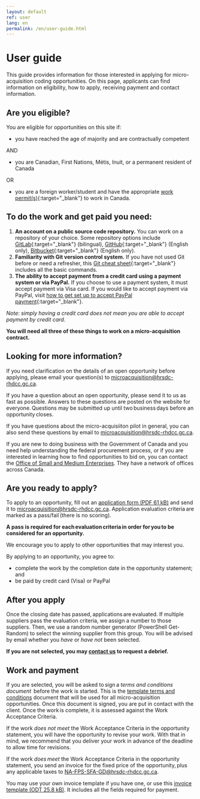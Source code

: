 ```yaml
---
layout: default
ref: user
lang: en
permalink: /en/user-guide.html
---
```

# User guide

This guide provides information for those interested in applying for micro-acquisition coding opportunities.
On this page, applicants can find information on eligibility, how to apply, receiving payment and contact information.

## Are you eligible?

You are eligible for opportunities on this site if:

- you have reached the age of majority and are contractually competent
  
AND

- you are Canadian, First Nations, Métis, Inuit, or a permanent resident of Canada

OR

- you are a foreign worker/student and have the appropriate [work permit(s)](https://www.canada.ca/en/immigration-refugees-citizenship/services/work-canada/permit.html){:target="_blank"} to work in Canada.

<!--markdownlint-disable MD026-->
## To do the work and get paid you need:
<!--markdownlint-enable MD026-->

1. __An account on a public source code repository.__
  You can work on a repository of your choice.
  Some repository options include [GitLab](https://gitlab.com/){:target="_blank"} (bilingual), [GitHub](https://github.com/){:target="_blank"} (English only), [Bitbucket](https://bitbucket.org/){:target="_blank"} (English only).
1. __Familiarity with Git version control system.__
  If you have not used Git before or need a refresher, this [Git cheat sheet](https://training.github.com/downloads/github-git-cheat-sheet){:target="_blank"} includes all the basic commands.
1. __The ability to accept payment from a credit card using a payment system or via PayPal.__
  If you choose to use a payment system, it must accept payment via Visa card.
  If you would like to accept payment via PayPal, visit [how to get set up to accept PayPal payment](https://www.paypal.com/ca/business/accept-payments?locale.x=en_CA){:target="_blank"}.

_Note: simply having a credit card does not mean you are able to accept payment by credit card._

**You will need all three of these things to work on a micro-acquisition contract.**

## Looking for more information?

If you need clarification on the details of an open opportunity before applying, please email your question(s) to [microacquisition@hrsdc-rhdcc.gc.ca](mailto:microacquisition@hrsdc-rhdcc.gc.ca).

If you have a question about an open opportunity, please send it to us as fast as possible.
Answers to these questions are posted on the website for everyone. Questions may be submitted up until two business days before an opportunity closes.

If you have questions about the micro-acquisiiton pilot in general, you can also send these questions by email to [microacquisition@hrsdc-rhdcc.gc.ca](mailto:microacquisition@hrsdc-rhdcc.gc.ca).

If you are new to doing business with the Government of Canada and you need help understanding the federal procurement process, or if you are interested in learning how to find opportunities to bid on, you can contact the [Office of Small and Medium Enterprises](https://buyandsell.gc.ca/for-businesses/contacts-for-businesses/office-of-small-and-medium-enterprises-osme-regional-offices).
They have a network of offices across Canada.

## Are you ready to apply?

To apply to an opportunity, fill out an <a href="{{ site.baseurl }}{% link assets/application-form.pdf %}" title="application form" target="_blank"> application form (PDF 61 kB)</a> and send it to [microacquisition@hrsdc-rhdcc.gc.ca](mailto:microacquisition@hrsdc-rhdcc.gc.ca).
Application evaluation criteria are marked as a pass/fail (there is no scoring).

__A pass is required for each evaluation criteria in order for you to be considered for an opportunity.__

We encourage you to apply to other opportunities that may interest you.

<div class="well">
<p>By applying to an opportunity, you agree to:</p>
<ul><li>complete the work by the completion date in the opportunity statement; and</li>
<li>be paid by credit card (Visa) or PayPal </li></ul>

</div>

## After you apply

Once the closing date has passed, applications are evaluated.
If multiple suppliers pass the evaluation criteria, we assign a number to those suppliers.
Then, we use a random number generator (PowerShell Get-Random) to select the winning supplier from this group.
You will be advised by email whether you _have_ or _have not_ been selected.

__If you are not selected, you may [contact us](mailto:microacquisition@hrsdc-rhdcc.gc.ca) to request a debrief.__

## Work and payment

If you are selected, you will be asked to sign a _terms and conditions document_  before the work is started.
This is the  <a href="{{ site.baseurl }}{% link _pages/en/terms.md %}" title="Terms and Conditions">template terms and conditions</a>  document that will be used for all micro-acquisition opportunities.
Once this document is signed, you are put in contact with the client.
Once the work is complete, it is assessed against the Work Acceptance Criteria.

If the work _does not meet_ the Work Acceptance Criteria in the opportunity statement, you will have the opportunity to revise your work.
With that in mind, we recommend that you deliver your work in advance of the deadline to allow time for revisions.

If the work _does meet_ the Work Acceptance Criteria in the opportunity statement, you send an invoice for the fixed price of the opportunity, plus any applicable taxes to [NA-FPS-SFA-GD@hrsdc-rhdcc.gc.ca](mailto:NA-FPS-SFA-GD@hrsdc-rhdcc.gc.ca).

You may use your own invoice template if you have one, or use this  [invoice template (ODT 25.8 kB)](../../assets/invoice_template.odt).
It includes all the fields required for payment.
